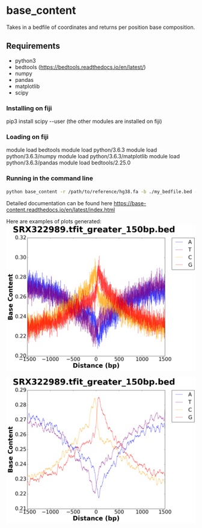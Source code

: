 # base_content 

Takes in a bedfile of coordinates and returns per position base composition.

## Requirements 
- python3
- bedtools (https://bedtools.readthedocs.io/en/latest/)
- numpy 
- pandas
- matplotlib
- scipy

### Installing on fiji
pip3 install scipy --user (the other modules are installed on fiji)

### Loading on fiji
module load bedtools
module load python/3.6.3
module load python/3.6.3/numpy
module load python/3.6.3/matplotlib
module load python/3.6.3/pandas
module load bedtools/2.25.0

### Running in the command line
```sh
python base_content -r /path/to/reference/hg38.fa -b ./my_bedfile.bed -o /output/dir/ -w 1500 -s experiment_name

```

Detailed documentation can be found here https://base-content.readthedocs.io/en/latest/index.html

Here are examples of plots generated:
![Example Plot](https://github.com/rutendos/base_content/blob/master/documentation/figs/SRX322989.tfit_greater_150bp.bed_BaseDistribution_All.png)

![Example Plot2](https://github.com/rutendos/base_content/blob/master/documentation/figs/SRX322989.tfit_greater_150bp.bed_SmoothedBaseDistribution_All.png)
